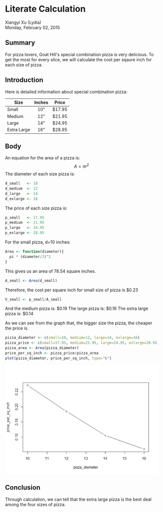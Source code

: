 # Literate Calculation
Xiangyi Xu (Lydia)  
Monday, February 02, 2015  

Summary
---------
For pizza lovers, Goat Hill's special combination pizza is very delicious. To get the most for every slice, we will calculate the cost per sqaure inch for each size of pizza. 

Introduction
---------------
Here is detailed information about special combination pizza:

|Size        |Inches  |Price   | 
|------------|:------:|:------:|
|Small       |10"     |$17.95  |
|Medium      |12"     |$21.95  |
|Large       |14"     |$24.95  |
|Extra Large |16"     |$28.95  |

Body
------
An equation for the area of a pizza is:
$$
A = \pi r^2
$$
The diameter of each size pizza is:


```r
d_small   <- 10
d_medium  <- 12
d_large   <- 14
d_exlarge <- 16
```

The price of each size pizza is:


```r
p_small   <- 17.95
p_medium  <- 21.95
p_large   <- 24.95
p_exlarge <- 28.95
```

For the small pizza, d=10 inches:


```r
Area <- function(diameter){
  pi * (diameter/2)^2
}
```

This gives us an area of 78.54 square inches.


```r
A_small <- Area(d_small)
```

Therefore, the cost per square inch for small size of pizza is
$0.23


```r
V_small <- p_small/A_small
```

And the medium pizza is:
$0.19
The large pizza is:
$0.16
The extra large pizza is:
$0.14

As we can see from the graph that, the bigger size the pizza, the cheaper the price is. 


```r
pizza_diameter <- c(small=10, medium=12, large=14, exlarge=16)
pizza_price <- c(small=17.95, medium=21.95, large=24.95, exlarge=28.95)
pizza_area <- Area(pizza_diameter)
price_per_sq_inch <- pizza_price/pizza_area
plot(pizza_diameter, price_per_sq_inch, type="b")
```

![](literatecal_files/figure-html/pizza_plot-1.png) 

Conclusion
------------
Through calculation, we can tell that the extra large pizza is the best deal among the four sizes of pizza. 
